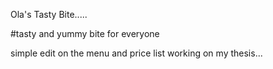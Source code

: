 Ola's Tasty Bite.....

#tasty and yummy bite for everyone 

simple edit on the menu and price list
 working on my thesis...
 

